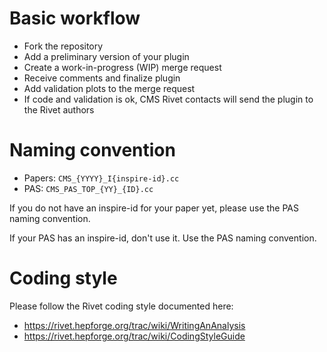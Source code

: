 # Basic workflow

* Fork the repository
* Add a preliminary version of your plugin
* Create a work-in-progress (WIP) merge request
* Receive comments and finalize plugin
* Add validation plots to the merge request
* If code and validation is ok, CMS Rivet contacts will send the plugin to the Rivet authors

# Naming convention

* Papers: `CMS_{YYYY}_I{inspire-id}.cc`
* PAS: `CMS_PAS_TOP_{YY}_{ID}.cc`

If you do not have an inspire-id for your paper yet, please use the PAS naming convention.

If your PAS has an inspire-id, don't use it. Use the PAS naming convention.

# Coding style

Please follow the Rivet coding style documented here:
* https://rivet.hepforge.org/trac/wiki/WritingAnAnalysis
* https://rivet.hepforge.org/trac/wiki/CodingStyleGuide